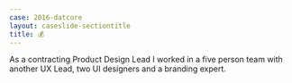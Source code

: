 ```yaml
---
case: 2016-datcore
layout: caseslide-sectiontitle
title: 💰
---
```


As a contracting Product Design Lead I worked in a five person team with another UX Lead, two UI designers and a branding expert. 